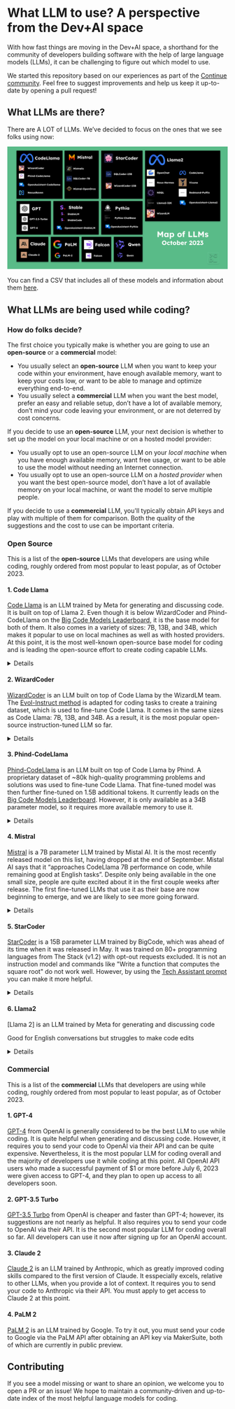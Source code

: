 # What LLM to use? A perspective from the Dev+AI space

With how fast things are moving in the Dev+AI space, a shorthand for the community of developers building software with the help of large language models (LLMs), it can be challenging to figure out which model to use.

We started this repository based on our experiences as part of the [Continue community](https://github.com/continuedev/continue). Feel free to suggest improvements and help us keep it up-to-date by opening a pull request!

## What LLMs are there?

There are A LOT of LLMs. We’ve decided to focus on the ones that we see folks using now:

![LLMs graphic](LLMs.png)

You can find a CSV that includes all of these models and information about them [here](./LLMs.csv).

## What LLMs are being used while coding?

### How do folks decide?

The first choice you typically make is whether you are going to use an **open-source** or a **commercial** model:

- You usually select an **open-source** LLM when you want to keep your code within your environment, have enough available memory, want to keep your costs low, or want to be able to manage and optimize everything end-to-end.
- You usually select a **commercial** LLM when you want the best model, prefer an easy and reliable setup, don’t have a lot of available memory, don’t mind your code leaving your environment, or are not deterred by cost concerns.

If you decide to use an **open-source** LLM, your next decision is whether to set up the model on your local machine or on a hosted model provider:

- You usually opt to use an open-source LLM on your _local machine_ when you have enough available memory, want free usage, or want to be able to use the model without needing an Internet connection.
- You usually opt to use an open-source LLM on a _hosted provider_ when you want the best open-source model, don’t have a lot of available memory on your local machine, or want the model to serve multiple people.

If you decide to use a **commercial** LLM, you'll typically obtain API keys and play with multiple of them for comparison. Both the quality of the suggestions and the cost to use can be important criteria.

### Open Source

This is a list of the **open-source** LLMs that developers are using while coding, roughly ordered from most popular to least popular, as of October 2023.

#### 1. Code Llama

[Code Llama](https://about.fb.com/news/2023/08/code-llama-ai-for-coding/) is an LLM trained by Meta for generating and discussing code. It is built on top of Llama 2. Even though it is below WizardCoder and Phind-CodeLlama on the [Big Code Models Leaderboard](https://huggingface.co/spaces/bigcode/bigcode-models-leaderboard), it is the base model for both of them. It also comes in a variety of sizes: 7B, 13B, and 34B, which makes it popular to use on local machines as well as with hosted providers. At this point, it is the most well-known open-source base model for coding and is leading the open-source effort to create coding capable LLMs.

<details>
    <summary>Details</summary>

    Creator: Meta
    Date released: August 24th, 2023
    License: Llama 2 Community
    Base model: Llama 2
    Parameters: 7B, 13B, 34B

</details>

#### 2. WizardCoder

[WizardCoder](https://github.com/nlpxucan/WizardLM/tree/main/WizardCoder) is an LLM built on top of Code Llama by the WizardLM team. The [Evol-Instruct method](https://x.com/WizardLM_AI/status/1705551243421090207?s=20) is adapted for coding tasks to create a training dataset, which is used to fine-tune Code Llama. It comes in the same sizes as Code Llama: 7B, 13B, and 34B. As a result, it is the most popular open-source instruction-tuned LLM so far.

<details>
    <summary>Details</summary>
    
    Creator: WizardLM
    Date released: August 26th, 2023
    License: Llama 2 Community
    Base model: Code Llama
    Parameters: 7B, 13B, 34B
    
</details>

#### 3. Phind-CodeLlama

[Phind-CodeLlama](https://www.phind.com/blog/code-llama-beats-gpt4) is an LLM built on top of Code Llama by Phind. A proprietary dataset of ~80k high-quality programming problems and solutions was used to fine-tune Code Llama. That fine-tuned model was then further fine-tuned on 1.5B additional tokens. It currently leads on the [Big Code Models Leaderboard](https://huggingface.co/spaces/bigcode/bigcode-models-leaderboard). However, it is only available as a 34B parameter model, so it requires more available memory to use it.

<details>
    <summary>Details</summary>
    
    Creator: Phind
    Date released: August 28th, 2023
    License: Llama 2 Community
    Base model: Code Llama
    Parameters: 34B

</details>

#### 4. Mistral

[Mistral](mistral.ai/news/announcing-mistral-7b) is a 7B parameter LLM trained by Mistal AI. It is the most recently released model on this list, having dropped at the end of September. Mistal AI says that it “approaches CodeLlama 7B performance on code, while remaining good at English tasks”. Despite only being available in the one small size, people are quite excited about it in the first couple weeks after release. The first fine-tuned LLMs that use it as their base are now beginning to emerge, and we are likely to see more going forward.

<details>
    <summary>Details</summary>
    
    Creator: Mistral AI
    Date released: September 27th, 2023
    License: Apache 2.0
    Base model: Mistral
    Parameters: 7B
    
</details>

#### 5. StarCoder

[StarCoder]() is a 15B parameter LLM trained by BigCode, which was ahead of its time when it was released in May. It was trained on 80+ programming languages from The Stack (v1.2) with opt-out requests excluded. It is not an instruction model and commands like "Write a function that computes the square root" do not work well. However, by using the [Tech Assistant prompt](https://huggingface.co/datasets/bigcode/ta-prompt) you can make it more helpful.

<details>
    <summary>Details</summary>
    
    Creator: BigCode
    Date released: May 4th, 2023
    License: OpenRAIL-M
    Base model: StarCoder
    Parameters: 15B
    
</details>

#### 6. Llama2

[Llama 2] is an LLM trained by Meta for generating and discussing code

Good for English conversations but struggles to make code edits

<details>
    <summary>Details</summary>
    
    Creator: Meta
    Date released: July 18th, 2023
    License: Llama 2 Community
    Base model: Llama 2
    Parameters: 7B, 13B, 70B
    
</details>

### Commercial

This is a list of the **commercial** LLMs that developers are using while coding, roughly ordered from most popular to least popular, as of October 2023.

#### 1. GPT-4

[GPT-4]() from OpenAI is generally considered to be the best LLM to use while coding. It is quite helpful when generating and discussing code. However, it requires you to send your code to OpenAI via their API and can be quite expensive. Nevertheless, it is the most popular LLM for coding overall and the majority of developers use it while coding at this point. All OpenAI API users who made a successful payment of $1 or more before July 6, 2023 were given access to GPT-4, and they plan to open up access to all developers soon.

#### 2. GPT-3.5 Turbo

[GPT-3.5 Turbo](https://platform.openai.com/docs/models/gpt-3-5) from OpenAI is cheaper and faster than GPT-4; however, its suggestions are not nearly as helpful. It also requires you to send your code to OpenAI via their API. It is the second most popular LLM for coding overall so far. All developers can use it now after signing up for an OpenAI account.

#### 3. Claude 2

[Claude 2](https://www.anthropic.com/index/claude-2) is an LLM trained by Anthropic, which as greatly improved coding skills compared to the first version of Claude. It esspecially excels, relative to other LLMs, when you provide a lot of context. It requires you to send your code to Anthropic via their API. You must apply to get access to Claude 2 at this point.

#### 4. PaLM 2

[PaLM 2](ai.google/discover/palm2) is an LLM trained by Google. To try it out, you must send your code to Google via the PaLM API after obtaining an API key via MakerSuite, both of which are currently in public preview.

## Contributing

If you see a model missing or want to share an opinion, we welcome you to open a PR or an issue! We hope to maintain a community-driven and up-to-date index of the most helpful language models for coding.